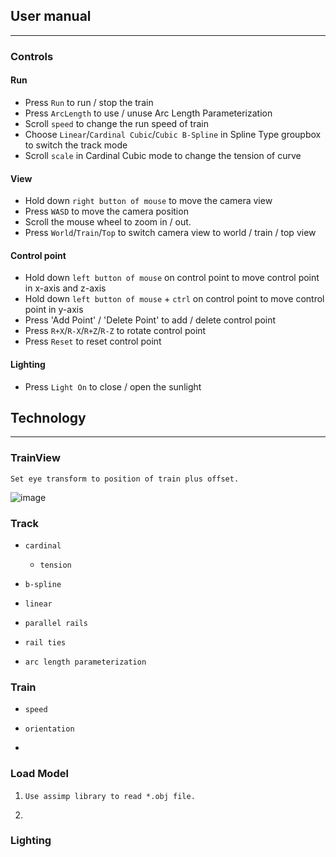 ## **User manual**
---
### Controls
#### Run
* Press `Run` to run / stop the train
* Press `ArcLength` to use / unuse Arc Length Parameterization
* Scroll `speed` to change the run speed of train
* Choose `Linear`/`Cardinal Cubic`/`Cubic B-Spline` in Spline Type groupbox to switch the track mode
* Scroll `scale` in Cardinal Cubic mode to change the tension of curve
#### View
* Hold down `right button of mouse` to move the camera view
* Press `WASD` to move the camera position
* Scroll the mouse wheel to zoom in / out.
* Press `World`/`Train`/`Top` to switch camera view to world / train / top view
#### Control point
* Hold down `left button of mouse` on control point to move control point in x-axis and z-axis
* Hold down `left button of mouse` + `ctrl` on control point to move control point in y-axis
* Press 'Add Point' / 'Delete Point' to add / delete control point
* Press `R+X`/`R-X`/`R+Z`/`R-Z` to rotate control point
* Press `Reset` to reset control point
#### Lighting
* Press `Light On` to close / open the sunlight

## **Technology**
---
### **TrainView**
    Set eye transform to position of train plus offset.
![image](https://hackmd.io/_uploads/B1DRN75Np.png)
### **Track**
*     cardinal
    *     tension
*     b-spline
*     linear
*     parallel rails
*     rail ties
*     arc length parameterization
### **Train**
*     speed
*     orientation
*     
### **Load Model**
1.     Use assimp library to read *.obj file.
2.     
### **Lighting**

